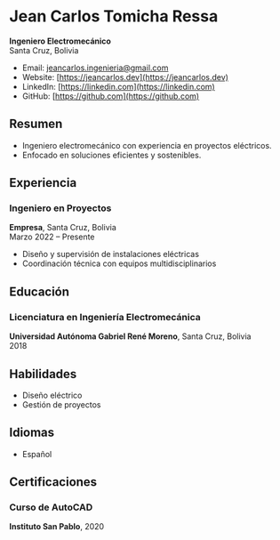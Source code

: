 # Jean Carlos Tomicha Ressa

**Ingeniero Electromecánico**  
Santa Cruz, Bolivia

- Email: [jeancarlos.ingenieria@gmail.com](mailto:jeancarlos.ingenieria@gmail.com)  
- Website: [https://jeancarlos.dev](https://jeancarlos.dev)  
- LinkedIn: [https://linkedin.com](https://linkedin.com)  
- GitHub: [https://github.com](https://github.com)

## Resumen

- Ingeniero electromecánico con experiencia en proyectos eléctricos.  
- Enfocado en soluciones eficientes y sostenibles.

## Experiencia

### Ingeniero en Proyectos  

**Empresa**, Santa Cruz, Bolivia  
Marzo 2022 – Presente

- Diseño y supervisión de instalaciones eléctricas  
- Coordinación técnica con equipos multidisciplinarios

## Educación

### Licenciatura en Ingeniería Electromecánica  

**Universidad Autónoma Gabriel René Moreno**, Santa Cruz, Bolivia  
2018

## Habilidades

- Diseño eléctrico  
- Gestión de proyectos

## Idiomas

- Español

## Certificaciones

### Curso de AutoCAD  

**Instituto San Pablo**, 2020
